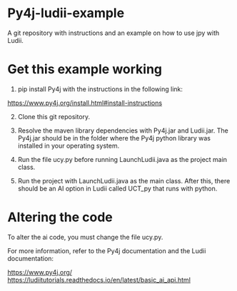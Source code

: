 # Py4j-ludii-example
 A git repository with instructions and an example on how to use jpy with Ludii.

# Get this example working

1. pip install Py4j with the instructions in the following link:

 https://www.py4j.org/install.html#install-instructions

2. Clone this git repository.

3. Resolve the maven library dependencies with Py4j.jar and Ludii.jar. The Py4j.jar should be in the folder where the Py4j python library was installed in your operating system.

4. Run the file ucy.py before running LaunchLudii.java as the project main class.

5. Run the project with LaunchLudii.java as the main class. After this, there should be an AI option in Ludii called UCT_py that runs with python.

# Altering the code

To alter the ai code, you must change the file ucy.py.

For more information, refer to the Py4j documentation and the Ludii documentation:

https://www.py4j.org/
https://ludiitutorials.readthedocs.io/en/latest/basic_ai_api.html
